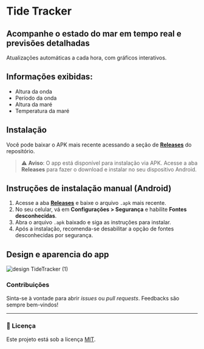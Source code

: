 # Tide Tracker
## Acompanhe o estado do mar em tempo real e previsões detalhadas

Atualizações automáticas a cada hora, com gráficos interativos.

## Informações exibidas:
- Altura da onda
- Período da onda
- Altura da maré
- Temperatura da maré

## Instalação
Você pode baixar o APK mais recente acessando a seção de [**Releases**](https://github.com/MaraLeao/TideTracker/releases)  do repositório.

> ⚠️ **Aviso**: O app está disponível para instalação via APK. Acesse a aba **Releases** para fazer o download e instalar no seu dispositivo Android.

## Instruções de instalação manual (Android)

1. Acesse a aba [**Releases**](https://github.com/MaraLeao/TideTracker/releases) e baixe o arquivo `.apk` mais recente.
2. No seu celular, vá em **Configurações > Segurança** e habilite **Fontes desconhecidas**.
3. Abra o arquivo `.apk` baixado e siga as instruções para instalar.
4. Após a instalação, recomenda-se desabilitar a opção de fontes desconhecidas por segurança.

## Design e aparencia do app
![design TideTracker (1)](https://github.com/user-attachments/assets/564bc0d4-4fec-4460-a6c2-ae66da329e8b)

### Contribuições
Sinta-se à vontade para abrir *issues* ou *pull requests*. Feedbacks são sempre bem-vindos!


---
### 📌 Licença
Este projeto está sob a licença [MIT](LICENSE).


